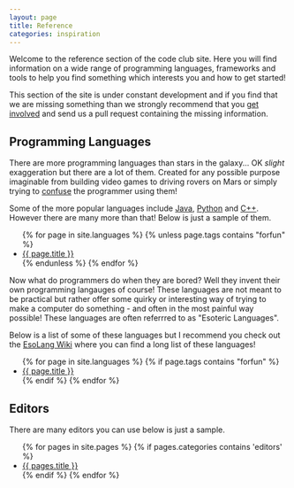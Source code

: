 ```yaml
---
layout: page
title: Reference
categories: inspiration
---
```


Welcome to the reference section of the code club site. Here you will find
information on a wide range of programming languages, frameworks and tools to
help you find something which interests you and how to get started!

This section of the site is under constant development and if you find that we
are missing something than we strongly recommend that you 
[get involved](/getinvolved.html) and send us a pull request containing the
missing information.

## Programming Languages
There are more programming languages than stars in the galaxy... OK
*slight* exaggeration but there are a lot of them. Created for any
possible purpose imaginable from building video games to driving rovers on Mars
or simply trying to [confuse](/languages/brainfk.html) the programmer using
them!


Some of the more popular languages include [Java](/languages/java.html),
[Python](/languages/python.html) and [C++](/languages/C++.html).
However there are many more than that! Below is just a sample of them.

<div class="two-cols">
    <ul>
        {% for page in site.languages %}
	        {% unless page.tags contains "forfun" %}
                <li><a href="{{ page.url }}">{{ page.title }}</a></li>
	        {% endunless %}
        {% endfor %}
    </ul>
</div>

Now what do programmers do when they are bored? Well they invent their own
programming langauges of course!
These languages are not meant to be practical but rather offer some quirky or
interesting way of trying to make a computer do something - and often in the 
most painful way possible! These languages are often referrred to as
"Esoteric Languages".

Below is a list of some of these languages but I recommend you check out the
[EsoLang Wiki](https://esolangs.org/wiki/Language_list) where you can find
a long list of these languages!

<div class="two-cols">
    <ul>
        {% for page in site.languages %}
	        {% if page.tags contains "forfun" %}
                <li><a href="{{ page.url }}">{{ page.title }}</a></li>
	        {% endif %}
        {% endfor %}
    </ul>
</div>

## Editors

There are many editors you can use below is just a sample.

<div class="two-cols">
    <ul>
        {% for pages in site.pages %}
            {% if pages.categories contains 'editors' %}
                <li><a href="{{ pages.url }}">{{ pages.title }}</a></li>
            {% endif %}
        {% endfor %}
    </ul>
</div>
